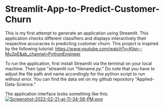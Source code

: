 # Streamlit-App-to-Predict-Customer-Churn
This is my first attempt to generate an application using Streamlit. This application checks different classifiers and displays interactively their respective accuracies in predicting customer churn. This project is inspired by the following tutorial: https://www.youtube.com/watch?v=Klqn--Mu2pE&ab_channel=PythonEngineer

To run the application, first install Streamlit via the terminal on your local machine. Then type "streamlit run "filename.py."
Do note that you have to adjust the file path and name accordingly for the python script to run without error. You can find the data set on my github repository "Applied-Data-Science."

The application interface looks something like this:
[![Screenshot-2022-02-21-at-11-34-58-PM.png](https://i.postimg.cc/7hF5dmcp/Screenshot-2022-02-21-at-11-34-58-PM.png)](https://postimg.cc/kRyMtF7c)
